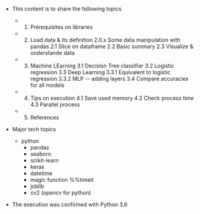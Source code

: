 - This content is to share the following topics
    - 1. Prerequisites on libraries
    - 2. Load data & its definition
        2.0.x Some data manipulation with pandas
        2.1 Slice on dataframe
        2.2 Basic summary
        2.3 Visualize & understande data
    - 3. Machine LEarning
        3.1 Decision Tree classifier
        3.2 Logistic regression
        3.3 Deep Learning
            3.3.1 Equivalent to logistic regression
            3.3.2 MLP -- adding layers
        3.4 Compare accuracies for all models
    - 4. Tips on execution
        4.1 Save used memory
        4.2 Check process time
        4.3 Parallel process
    - 5. References

-  Major tech topics
    * python
        - pandas
        - seaborn
        - scikit-learn
        - keras
        - datetime
        - magic function %%timeit
        - joblib
        - cv2 (opencv for python)
        
* The execution was confirmed with Python 3.6

